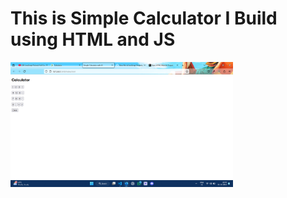 <h1>This is Simple Calculator I Build using HTML and JS </h1>
<img src="/JavaScript-Projects/asstes/calculator.png" height = 200px>
